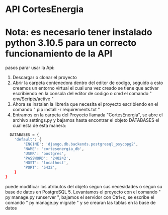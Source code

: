 # API CortesEnergia

# Nota: es necesario tener instalado python 3.10.5 para un correcto funcionamiento de la API

pasos parar usar la Api:

1. Descargar o clonar el proyecto
2. Abrir la carpeta contenedora dentro del editor de codigo, seguido a esto creamos un entorno virtual el cual una vez creado se tiene que activar escribiendo en la consola del editor de codigo o cmd el comando " env/Scripts/active "
3. Ahora se instalan la libreria que necesita el proyecto escribiendo en el comando " pip install -r requirements.txt "
4. Entramos en la carpeta del Proyecto llamada "CortesEnergia", se abre el archivo settings.py y bajamos hasta encontrar el objeto DATABASES el cual esta de esta manera:
```bash
  DATABASES = {
    'default': {
        'ENGINE': 'django.db.backends.postgresql_psycopg2',
        'NAME': 'cortesenergia_db',
        'USER': 'postgres',
        'PASSWORD': '240242',
        'HOST': 'localhost',
        'PORT': '5432',                                     
    }
}
```
puede modificar los atributos del objeto segun sus necesidades o segun su base de datos en PostgreSQL
5. Levantamos el proyecto con el comando " py manage.py runserver ", bajamos el servidor con Ctrl+c, se escribe el comando " py manage.py migrate " y se crearan las tablas en la base de datos
